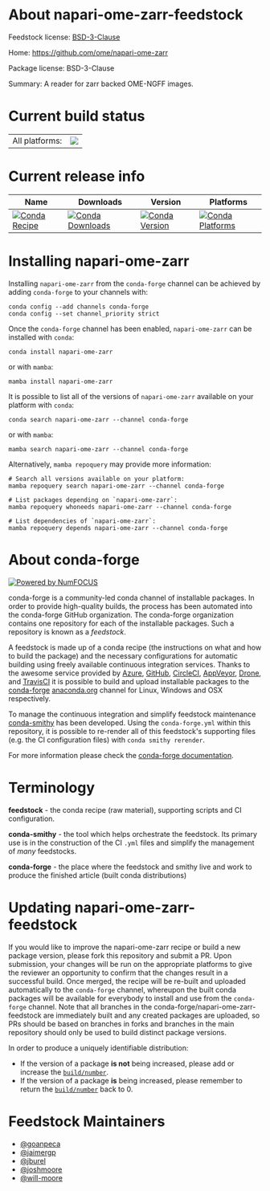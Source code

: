 About napari-ome-zarr-feedstock
===============================

Feedstock license: [BSD-3-Clause](https://github.com/conda-forge/napari-ome-zarr-feedstock/blob/main/LICENSE.txt)

Home: https://github.com/ome/napari-ome-zarr

Package license: BSD-3-Clause

Summary: A reader for zarr backed OME-NGFF images.

Current build status
====================


<table><tr><td>All platforms:</td>
    <td>
      <a href="https://dev.azure.com/conda-forge/feedstock-builds/_build/latest?definitionId=15237&branchName=main">
        <img src="https://dev.azure.com/conda-forge/feedstock-builds/_apis/build/status/napari-ome-zarr-feedstock?branchName=main">
      </a>
    </td>
  </tr>
</table>

Current release info
====================

| Name | Downloads | Version | Platforms |
| --- | --- | --- | --- |
| [![Conda Recipe](https://img.shields.io/badge/recipe-napari--ome--zarr-green.svg)](https://anaconda.org/conda-forge/napari-ome-zarr) | [![Conda Downloads](https://img.shields.io/conda/dn/conda-forge/napari-ome-zarr.svg)](https://anaconda.org/conda-forge/napari-ome-zarr) | [![Conda Version](https://img.shields.io/conda/vn/conda-forge/napari-ome-zarr.svg)](https://anaconda.org/conda-forge/napari-ome-zarr) | [![Conda Platforms](https://img.shields.io/conda/pn/conda-forge/napari-ome-zarr.svg)](https://anaconda.org/conda-forge/napari-ome-zarr) |

Installing napari-ome-zarr
==========================

Installing `napari-ome-zarr` from the `conda-forge` channel can be achieved by adding `conda-forge` to your channels with:

```
conda config --add channels conda-forge
conda config --set channel_priority strict
```

Once the `conda-forge` channel has been enabled, `napari-ome-zarr` can be installed with `conda`:

```
conda install napari-ome-zarr
```

or with `mamba`:

```
mamba install napari-ome-zarr
```

It is possible to list all of the versions of `napari-ome-zarr` available on your platform with `conda`:

```
conda search napari-ome-zarr --channel conda-forge
```

or with `mamba`:

```
mamba search napari-ome-zarr --channel conda-forge
```

Alternatively, `mamba repoquery` may provide more information:

```
# Search all versions available on your platform:
mamba repoquery search napari-ome-zarr --channel conda-forge

# List packages depending on `napari-ome-zarr`:
mamba repoquery whoneeds napari-ome-zarr --channel conda-forge

# List dependencies of `napari-ome-zarr`:
mamba repoquery depends napari-ome-zarr --channel conda-forge
```


About conda-forge
=================

[![Powered by
NumFOCUS](https://img.shields.io/badge/powered%20by-NumFOCUS-orange.svg?style=flat&colorA=E1523D&colorB=007D8A)](https://numfocus.org)

conda-forge is a community-led conda channel of installable packages.
In order to provide high-quality builds, the process has been automated into the
conda-forge GitHub organization. The conda-forge organization contains one repository
for each of the installable packages. Such a repository is known as a *feedstock*.

A feedstock is made up of a conda recipe (the instructions on what and how to build
the package) and the necessary configurations for automatic building using freely
available continuous integration services. Thanks to the awesome service provided by
[Azure](https://azure.microsoft.com/en-us/services/devops/), [GitHub](https://github.com/),
[CircleCI](https://circleci.com/), [AppVeyor](https://www.appveyor.com/),
[Drone](https://cloud.drone.io/welcome), and [TravisCI](https://travis-ci.com/)
it is possible to build and upload installable packages to the
[conda-forge](https://anaconda.org/conda-forge) [anaconda.org](https://anaconda.org/)
channel for Linux, Windows and OSX respectively.

To manage the continuous integration and simplify feedstock maintenance
[conda-smithy](https://github.com/conda-forge/conda-smithy) has been developed.
Using the ``conda-forge.yml`` within this repository, it is possible to re-render all of
this feedstock's supporting files (e.g. the CI configuration files) with ``conda smithy rerender``.

For more information please check the [conda-forge documentation](https://conda-forge.org/docs/).

Terminology
===========

**feedstock** - the conda recipe (raw material), supporting scripts and CI configuration.

**conda-smithy** - the tool which helps orchestrate the feedstock.
                   Its primary use is in the construction of the CI ``.yml`` files
                   and simplify the management of *many* feedstocks.

**conda-forge** - the place where the feedstock and smithy live and work to
                  produce the finished article (built conda distributions)


Updating napari-ome-zarr-feedstock
==================================

If you would like to improve the napari-ome-zarr recipe or build a new
package version, please fork this repository and submit a PR. Upon submission,
your changes will be run on the appropriate platforms to give the reviewer an
opportunity to confirm that the changes result in a successful build. Once
merged, the recipe will be re-built and uploaded automatically to the
`conda-forge` channel, whereupon the built conda packages will be available for
everybody to install and use from the `conda-forge` channel.
Note that all branches in the conda-forge/napari-ome-zarr-feedstock are
immediately built and any created packages are uploaded, so PRs should be based
on branches in forks and branches in the main repository should only be used to
build distinct package versions.

In order to produce a uniquely identifiable distribution:
 * If the version of a package **is not** being increased, please add or increase
   the [``build/number``](https://docs.conda.io/projects/conda-build/en/latest/resources/define-metadata.html#build-number-and-string).
 * If the version of a package **is** being increased, please remember to return
   the [``build/number``](https://docs.conda.io/projects/conda-build/en/latest/resources/define-metadata.html#build-number-and-string)
   back to 0.

Feedstock Maintainers
=====================

* [@goanpeca](https://github.com/goanpeca/)
* [@jaimergp](https://github.com/jaimergp/)
* [@jburel](https://github.com/jburel/)
* [@joshmoore](https://github.com/joshmoore/)
* [@will-moore](https://github.com/will-moore/)

